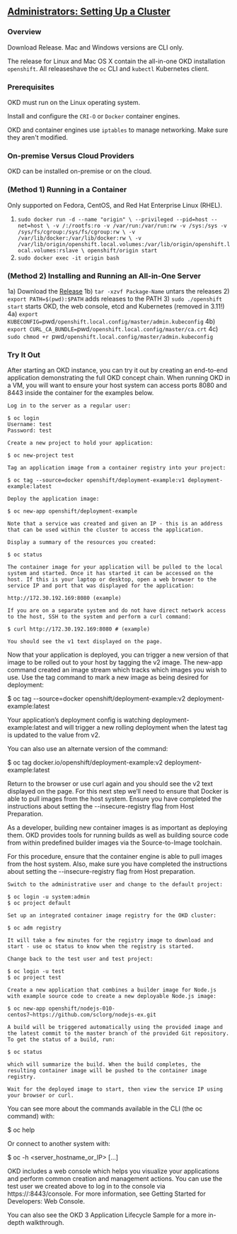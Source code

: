 ## [Administrators: Setting Up a Cluster](https://docs.okd.io/3.11/getting_started/administrators.html)

### Overview

Download Release. Mac and Windows versions are CLI only.  

The release for Linux and Mac OS X contain the all-in-one OKD installation `openshift`. All releaseshave the `oc` CLI and `kubectl` Kubernetes client.

### Prerequisites

OKD must run on the Linux operating system.

Install and configure the `CRI-O` or `Docker` container engines.  

OKD and container engines use `iptables` to manage networking. Make sure they aren't modified.  

### On-premise Versus Cloud Providers

OKD can be installed on-premise or on the cloud.  

### (Method 1) Running in a Container

Only supported on Fedora, CentOS, and Red Hat Enterprise Linux (RHEL).  

1) `sudo docker run -d --name "origin" \
        --privileged --pid=host --net=host \
        -v /:/rootfs:ro -v /var/run:/var/run:rw -v /sys:/sys -v /sys/fs/cgroup:/sys/fs/cgroup:rw \
        -v /var/lib/docker:/var/lib/docker:rw \
        -v /var/lib/origin/openshift.local.volumes:/var/lib/origin/openshift.local.volumes:rslave \
        openshift/origin start`
2) `sudo docker exec -it origin bash`

### (Method 2) Installing and Running an All-in-One Server

1a) Download the [Release](https://github.com/openshift/origin/releases)
1b) `tar -xzvf Package-Name` untars the releases
2) `export PATH=$(pwd):$PATH` adds releases to the PATH
3) `sudo ./openshift start` starts OKD, the web console, etcd and Kubernetes (removed in 3.11!)
4a) `export KUBECONFIG=`pwd`/openshift.local.config/master/admin.kubeconfig`
4b) `export CURL_CA_BUNDLE=`pwd`/openshift.local.config/master/ca.crt`
4c) `sudo chmod +r `pwd`/openshift.local.config/master/admin.kubeconfig`

### Try It Out

After starting an OKD instance, you can try it out by creating an end-to-end application demonstrating the full OKD concept chain.
	When running OKD in a VM, you will want to ensure your host system can access ports 8080 and 8443 inside the container for the examples below.

    Log in to the server as a regular user:

    $ oc login
    Username: test
    Password: test

    Create a new project to hold your application:

    $ oc new-project test

    Tag an application image from a container registry into your project:

    $ oc tag --source=docker openshift/deployment-example:v1 deployment-example:latest

    Deploy the application image:

    $ oc new-app openshift/deployment-example

    Note that a service was created and given an IP - this is an address that can be used within the cluster to access the application.

    Display a summary of the resources you created:

    $ oc status

    The container image for your application will be pulled to the local system and started. Once it has started it can be accessed on the host. If this is your laptop or desktop, open a web browser to the service IP and port that was displayed for the application:

    http://172.30.192.169:8080 (example)

    If you are on a separate system and do not have direct network access to the host, SSH to the system and perform a curl command:

    $ curl http://172.30.192.169:8080 # (example)

    You should see the v1 text displayed on the page.

Now that your application is deployed, you can trigger a new version of that image to be rolled out to your host by tagging the v2 image. The new-app command created an image stream which tracks which images you wish to use. Use the tag command to mark a new image as being desired for deployment:

$ oc tag --source=docker openshift/deployment-example:v2 deployment-example:latest

Your application’s deployment config is watching deployment-example:latest and will trigger a new rolling deployment when the latest tag is updated to the value from v2.


You can also use an alternate version of the command:

$ oc tag docker.io/openshift/deployment-example:v2 deployment-example:latest

Return to the browser or use curl again and you should see the v2 text displayed on the page.
	For this next step we’ll need to ensure that Docker is able to pull images from the host system. Ensure you have completed the instructions about setting the --insecure-registry flag from Host Preparation.

As a developer, building new container images is as important as deploying them. OKD provides tools for running builds as well as building source code from within predefined builder images via the Source-to-Image toolchain.

For this procedure, ensure that the container engine is able to pull images from the host system. Also, make sure you have completed the instructions about setting the --insecure-registry flag from Host preparation.

    Switch to the administrative user and change to the default project:

    $ oc login -u system:admin
    $ oc project default

    Set up an integrated container image registry for the OKD cluster:

    $ oc adm registry

    It will take a few minutes for the registry image to download and start - use oc status to know when the registry is started.

    Change back to the test user and test project:

    $ oc login -u test
    $ oc project test

    Create a new application that combines a builder image for Node.js with example source code to create a new deployable Node.js image:

    $ oc new-app openshift/nodejs-010-centos7~https://github.com/sclorg/nodejs-ex.git

    A build will be triggered automatically using the provided image and the latest commit to the master branch of the provided Git repository. To get the status of a build, run:

    $ oc status

    which will summarize the build. When the build completes, the resulting container image will be pushed to the container image registry.

    Wait for the deployed image to start, then view the service IP using your browser or curl.

You can see more about the commands available in the CLI (the oc command) with:

$ oc help

Or connect to another system with:

$ oc -h <server_hostname_or_IP> [...]

OKD includes a web console which helps you visualize your applications and perform common creation and management actions. You can use the test user we created above to log in to the console via https://<server>:8443/console. For more information, see Getting Started for Developers: Web Console.

You can also see the OKD 3 Application Lifecycle Sample for a more in-depth walkthrough.
